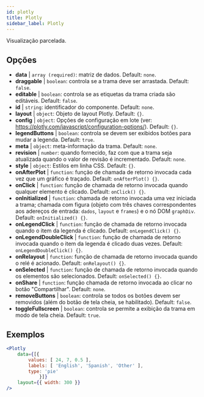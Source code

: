 ```yaml
---
id: plotly 
title: Plotly
sidebar_label: Plotly
---
```


Visualização parcelada.

## Opções

* __data__ | `array (required)`: matriz de dados. Default: `none`.
* __draggable__ | `boolean`: controla se a trama deve ser arrastada. Default: `false`.
* __editable__ | `boolean`: controla se as etiquetas da trama criada são editáveis. Default: `false`.
* __id__ | `string`: identificador do componente. Default: `none`.
* __layout__ | `object`: Objeto de layout Plotly. Default: `{}`.
* __config__ | `object`: Opções de configuração em lote (ver: https://plotly.com/javascript/configuration-options/). Default: `{}`.
* __legendButtons__ | `boolean`: controla se devem ser exibidos botões para mudar a legenda. Default: `true`.
* __meta__ | `object`: meta-informação da trama. Default: `none`.
* __revision__ | `number`: quando fornecido, faz com que a trama seja atualizada quando o valor de revisão é incrementado. Default: `none`.
* __style__ | `object`: Estilos em linha CSS. Default: `{}`.
* __onAfterPlot__ | `function`: função de chamada de retorno invocada cada vez que um gráfico é traçado. Default: `onAfterPlot() {}`.
* __onClick__ | `function`: função de chamada de retorno invocada quando qualquer elemento é clicado. Default: `onClick() {}`.
* __onInitialized__ | `function`: chamada de retorno invocada uma vez iniciada a trama; chamada com figura (objeto com três chaves correspondentes aos adereços de entrada: `dados`, `layout` e `frames`) e o nó DOM `graphDiv`. Default: `onInitialized() {}`.
* __onLegendClick__ | `function`: função de chamada de retorno invocada quando o item da legenda é clicado. Default: `onLegendClick() {}`.
* __onLegendDoubleClick__ | `function`: função de chamada de retorno invocada quando o item da legenda é clicado duas vezes. Default: `onLegendDoubleClick() {}`.
* __onRelayout__ | `function`: função de chamada de retorno invocada quando o relé é acionado. Default: `onRelayout() {}`.
* __onSelected__ | `function`: função de chamada de retorno invocada quando os elementos são selecionados. Default: `onSelected() {}`.
* __onShare__ | `function`: função chamada de retorno invocada ao clicar no botão "Compartilhar". Default: `none`.
* __removeButtons__ | `boolean`: controla se todos os botões devem ser removidos (além do botão de tela cheia, se habilitado). Default: `false`.
* __toggleFullscreen__ | `boolean`: controla se permite a exibição da trama em modo de tela cheia. Default: `true`.


## Exemplos

```jsx live
<Plotly
    data={[{
        values: [ 24, 7, 0.5 ],
        labels: [ 'English', 'Spanish', 'Other' ],
        type: 'pie'
            }]}
    layout={{ width: 300 }}
/>
```

